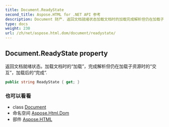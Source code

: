 ```yaml
---
title: Document.ReadyState
second_title: Aspose.HTML for .NET API 参考
description: Document 财产. 返回文档就绪状态加载文档时的加载完成解析但仍在加载子资源时的交互加载后的完成.
type: docs
weight: 230
url: /zh/net/aspose.html.dom/document/readystate/
---
```

## Document.ReadyState property

返回文档就绪状态。加载文档时的“加载”，完成解析但仍在加载子资源时的“交互”，加载后的“完成”.

```csharp
public string ReadyState { get; }
```

### 也可以看看

* class [Document](../)
* 命名空间 [Aspose.Html.Dom](../../document/)
* 部件 [Aspose.HTML](../../../)


